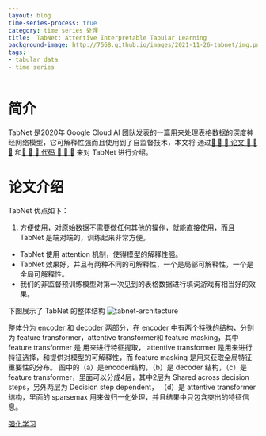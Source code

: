 ```yaml
---
layout: blog
time-series-process: true
category: time series 处理
title:  TabNet: Attentive Interpretable Tabular Learning
background-image: http://7568.github.io/images/2021-11-26-tabnet/img.png
tags:
- tabular data
- time series
---
```


[tabnet-architecture]:(http://7568.github.io/images/2021-11-26-tabnet/tabnet-architecture.png)

# 简介

TabNet 是2020年 Google Cloud AI 团队发表的一篇用来处理表格数据的深度神经网络模型，它可解释性强而且使用到了自监督技术，本文将
通过[💝 💝 💝 论文 💝 💝 💝](https://arxiv.org/pdf/1908.07442.pdf) 和[💝 💝 💝 代码 💝 💝 💝](https://github.com/dreamquark-ai/tabnet) 来对 TabNet 进行介绍。

# 论文介绍

TabNet 优点如下：
1. 方便使用，对原始数据不需要做任何其他的操作，就能直接使用，而且 TabNet 是端对端的，训练起来非常方便。
- TabNet 使用 attention 机制，使得模型的解释性强。
- TabNet 效果好，并且有两种不同的可解释性，一个是局部可解释性，一个是全局可解释性。
- 我们的非监督预训练模型对第一次见到的表格数据进行填词游戏有相当好的效果。

下图展示了 TabNet 的整体结构
![tabnet-architecture]

整体分为 encoder 和 decoder 两部分，在 encoder 中有两个特殊的结构，分别为 feature transformer，attentive transformer和 feature masking，其中 feature transformer 是
用来进行特征提取， attentive transformer 是用来进行特征选择，和提供对模型的可解释性，而 feature masking 是用来获取全局特征重要性的分布。
图中的（a）是encoder结构，（b）是 decoder 结构，（c）是 feature transformer，里面可以分成4层，其中2层为 Shared across decision steps，另外两层为 Decision step dependent，
（d）是 attentive transformer 结构，里面的 sparsemax 用来做归一化处理，并且结果中只包含突出的特征信息。



[强化学习](https://openreview.net/pdf?id=B1gJOoRcYQ)


